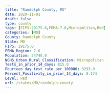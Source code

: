 ```yaml
---
title: "Randolph County, MO"
date: 2020-11-01
draft: false
type: county
tags: [FIPS:29175.0,FEMA:7.0,Micropolitan,Red]
categories: [MO]
County: Randolph County
State: MO
FIPS: 29175.0
FEMA_Region: 7.0
Population: 24748.0
NCHS_Urban_Rural_Classification: Micropolitan
Tests_in_prior_14_days: 815.0
Fourteen_day_test_rate_per_100000: 3293.0
Percent_Positivity_in_prior_14_days: 0.174
Level: Red
url: /states/MO/randolph-county
---
```



